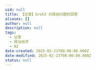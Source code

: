 ```yaml
---
uid: null
title: 【记录】Grok3 对政经问题的回答
aliases: []
author: null
description: null
tags:
  - 记录
  - 政治经济
  - AI
date-created: 2025-02-21T00:00:00.000Z
date-modified: 2025-02-23T00:00:00.000Z
status: null
---
```

